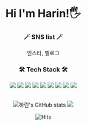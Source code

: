 <div align="center">
  
<!-- ![header](https://capsule-render.vercel.app/api?type=Waving&color=F1BDB0&height=200&section=header&text=하린's&nbsp;github&fontColor=ffffff&fontSize=70&animation=fadeIn&fontAlignY=55) -->

  <h1> Hi I'm Harin!🖐️</h1>
  
  
<h3 align="center"> 🪄 SNS list 🪄 </h3>
인스타, 벨로그
  
<h3 align="center"> 🛠 Tech Stack 🛠 </h3>
<img src="https://img.shields.io/badge/c-A8B9CC?style=for-the-badge&logo=C&logoColor=white">
<img src="https://img.shields.io/badge/JAVA-007396?style=for-the-badge&logo=java&logoColor=white">
  <img src="https://img.shields.io/badge/android-3DDC84?style=for-the-badge&logo=android&logoColor=white">
<img src="https://img.shields.io/badge/javascript-F7DF1E?style=for-the-badge&logo=javascript&logoColor=black">
<img src="https://img.shields.io/badge/node.js-339933?style=for-the-badge&logo=nodedotjs&logoColor=white">
<img src="https://img.shields.io/badge/html-E34F26?style=for-the-badge&logo=html5&logoColor=white">
<img src="https://img.shields.io/badge/css-1572B6?style=for-the-badge&logo=css3&logoColor=white">
<img src="https://img.shields.io/badge/oracle-F80000?style=for-the-badge&logo=oracle&logoColor=white">
<img src="https://img.shields.io/badge/mysql-4479A1?style=for-the-badge&logo=mysql&logoColor=white">


<br>
<br>
  
![하린's GitHub stats](https://github-readme-stats.vercel.app/api?username=hlleee&show_icons=true&theme=gruvbox)
<img src="https://github-readme-stats.vercel.app/api/top-langs/?username=hlleee&layout=compact">
  

![Hits](https://hits.seeyoufarm.com/api/count/incr/badge.svg?url=http://github.com/hlleee%2Fgjbae1212%2Fhit-counter&count_bg=%23E08FA9&title_bg=%23555555&icon=&icon_color=%23E7E7E7&title=Github&edge_flat=false)
  

</div>


